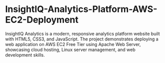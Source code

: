 # InsightIQ-Analytics-Platform-AWS-EC2-Deployment
InsightIQ Analytics is a modern, responsive analytics platform website built with HTML5, CSS3, and JavaScript. The project demonstrates deploying a web application on AWS EC2 Free Tier using Apache Web Server, showcasing cloud hosting, Linux server management, and web development skills.
